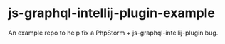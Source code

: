 # js-graphql-intellij-plugin-example

An example repo to help fix a PhpStorm + js-graphql-intellij-plugin bug.
